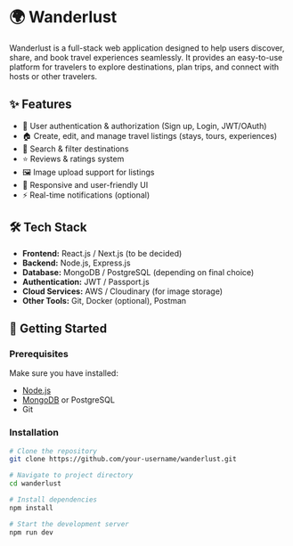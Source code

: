 # 🌍 Wanderlust  

Wanderlust is a full-stack web application designed to help users discover, share, and book travel experiences seamlessly. It provides an easy-to-use platform for travelers to explore destinations, plan trips, and connect with hosts or other travelers.  

## ✨ Features  
- 🔐 User authentication & authorization (Sign up, Login, JWT/OAuth)  
- 🏠 Create, edit, and manage travel listings (stays, tours, experiences)  
- 📍 Search & filter destinations  
- ⭐ Reviews & ratings system  
- 🖼️ Image upload support for listings  
- 📱 Responsive and user-friendly UI  
- ⚡ Real-time notifications (optional)  

## 🛠️ Tech Stack  
- **Frontend:** React.js / Next.js (to be decided)  
- **Backend:** Node.js, Express.js  
- **Database:** MongoDB / PostgreSQL (depending on final choice)  
- **Authentication:** JWT / Passport.js  
- **Cloud Services:** AWS / Cloudinary (for image storage)  
- **Other Tools:** Git, Docker (optional), Postman  

## 🚀 Getting Started  

### Prerequisites  
Make sure you have installed:  
- [Node.js](https://nodejs.org/)  
- [MongoDB](https://www.mongodb.com/) or PostgreSQL  
- Git  

### Installation  
```bash
# Clone the repository
git clone https://github.com/your-username/wanderlust.git

# Navigate to project directory
cd wanderlust

# Install dependencies
npm install

# Start the development server
npm run dev
